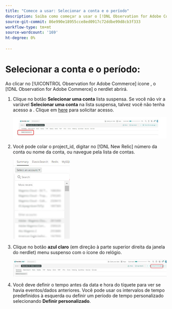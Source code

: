 ```yaml
---
title: "Comece a usar: Selecionar a conta e o período"
description: Saiba como começar a usar o [!DNL Observation for Adobe Commerce] ao selecionar a conta e o período.
source-git-commit: 86e990e18955cce8ed0917c72ddbe99d8cb3f333
workflow-type: tm+mt
source-wordcount: '169'
ht-degree: 0%

---
```


# Selecionar a conta e o período:

Ao clicar no [!UICONTROL Observation for Adobe Commerce] ícone , o [!DNL Observation for Adobe Commerce] o nerdlet abrirá.

1. Clique no botão **Selecionar uma conta** lista suspensa. Se você não vir a variável **Selecionar uma conta** na lista suspensa, talvez você não tenha acesso a . Clique em [here](https://adobe.sharepoint.com/sites/MG/it/IT%20Services%20Wiki/Requesting%20access%20to%20Magento%20Commerce%20New%20Relic.aspx) para solicitar acesso.

   ![Selecionar uma conta](../../assets/tools/observation-for-adobe-commerce/start-using-1.jpeg)

1. Você pode colar o project_id, digitar no [!DNL New Relic] número da conta ou nome da conta, ou navegue pela lista de contas.

   ![Navegue pela lista de contas](../../assets/tools/observation-for-adobe-commerce/start-using-2.jpg)

1. Clique no botão **azul claro** (em direção à parte superior direita da janela do nerdlet) menu suspenso com o ícone do relógio.

   ![Clique no menu suspenso](../../assets/tools/observation-for-adobe-commerce/start-using-3.jpg)

1. Você deve definir o tempo antes da data e hora do tíquete para ver se havia eventos/dados anteriores. Você pode usar os intervalos de tempo predefinidos à esquerda ou definir um período de tempo personalizado selecionando **Definir personalizado**.
